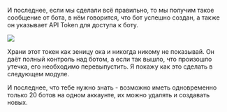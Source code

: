 И последнее, если мы сделали всё правильно, то мы получим такое сообщение от бота, в нём говорится, что бот успешно создан, а также он указывает API Token для доступа к боту.

![](https://ucarecdn.com/fcce7403-2032-4a12-aea6-39cfc121bdd4/)

Храни этот токен как зеницу ока и никогда никому не показывай. Он даёт полный контроль над ботом, а если так вышло, что произошло утечка, его необходимо перевыпустить. Я покажу как это сделать в следующем модуле.

И последнее, что тебе нужно знать - возможно иметь одновременно только 20 ботов на одном аккаунте, их можно удалять и создавать новых.